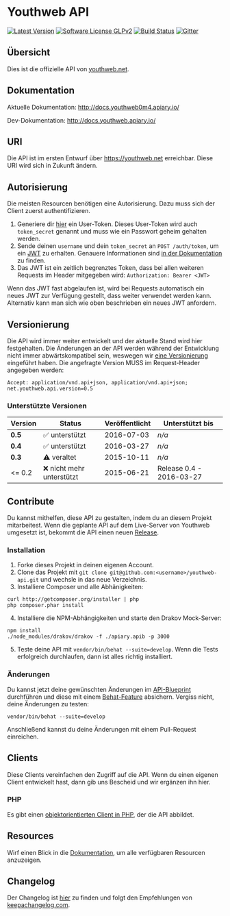 # Youthweb API

[![Latest Version](https://img.shields.io/github/release/youthweb/youthweb-api.svg)](https://github.com/youthweb/youthweb-api/releases)
[![Software License GLPv2](http://img.shields.io/badge/License-GPLv2-brightgreen.svg)](LICENSE)
[![Build Status](https://travis-ci.org/youthweb/youthweb-api.svg?branch=develop)](https://travis-ci.org/youthweb/youthweb-api)
[![Gitter](https://badges.gitter.im/Join%20Chat.svg)](https://gitter.im/youthweb/youthweb-api?utm_source=badge&utm_medium=badge&utm_campaign=pr-badge&utm_content=badge)

## Übersicht

Dies ist die offizielle API von [youthweb.net](https://youthweb.net).

## Dokumentation

Aktuelle Dokumentation: http://docs.youthweb0m4.apiary.io/

Dev-Dokumentation: http://docs.youthweb.apiary.io/

## URI

Die API ist im ersten Entwurf über https://youthweb.net erreichbar. Diese URI wird sich in Zukunft ändern.

## Autorisierung

Die meisten Resourcen benötigen eine Autorisierung. Dazu muss sich der Client zuerst authentifizieren.

1. Generiere dir [hier](https://youthweb.net/settings/token) ein User-Token. Dieses User-Token wird auch `token_secret` genannt und muss wie ein Passwort geheim gehalten werden.
2. Sende deinen `username` und dein `token_secret` an `POST /auth/token`, um ein [JWT](http://jwt.io/) zu erhalten. Genauere Informationen sind [in der Dokumentation](http://docs.youthweb.apiary.io/#reference/auth) zu finden.
3. Das JWT ist ein zeitlich begrenztes Token, dass bei allen weiteren Requests im Header mitgegeben wird: `Authorization: Bearer <JWT>`

Wenn das JWT fast abgelaufen ist, wird bei Requests automatisch ein neues JWT zur Verfügung gestellt, dass weiter verwendet werden kann. Alternativ kann man sich wie oben beschrieben ein neues JWT anfordern.

## Versionierung

Die API wird immer weiter entwickelt und der aktuelle Stand wird hier festgehalten. Die Änderungen an der API werden während der Entwicklung nicht immer abwärtskompatibel sein, weswegen wir [eine Versionierung](http://semver.org/) eingeführt haben. Die angefragte Version MUSS im Request-Header angegeben werden:

`Accept: application/vnd.api+json, application/vnd.api+json; net.youthweb.api.version=0.5`

### Unterstützte Versionen

| Version | Status                         | Veröffentlicht | Unterstützt bis          |
|---------|--------------------------------|----------------|--------------------------|
| **0.5** | :white_check_mark: unterstützt | 2016-07-03     | *n/a*                    |
| **0.4** | :white_check_mark: unterstützt | 2016-03-27     | *n/a*                    |
| **0.3** | :warning: veraltet             | 2015-10-11     | *n/a*                    |
| <= 0.2  | :x: nicht mehr unterstützt     | 2015-06-21     | Release 0.4 - 2016-03-27 |

## Contribute

Du kannst mithelfen, diese API zu gestalten, indem du an diesem Projekt mitarbeitest. Wenn die geplante API auf dem Live-Server von Youthweb umgesetzt ist, bekommt die API einen neuen [Release](https://github.com/youthweb/youthweb-api/releases).

### Installation

1. Forke dieses Projekt in deinen eigenen Account.
2. Clone das Projekt mit ```git clone git@github.com:<username>/youthweb-api.git``` und wechsle in das neue Verzeichnis.
3. Installiere Composer und alle Abhänigkeiten:

  ```
  curl http://getcomposer.org/installer | php
  php composer.phar install
  ```
4. Installiere die NPM-Abhängigkeiten und starte den Drakov Mock-Server:

  ```
  npm install
  ./node_modules/drakov/drakov -f ./apiary.apib -p 3000
  ```
5. Teste deine API mit ```vendor/bin/behat --suite=develop```. Wenn die Tests erfolgreich durchlaufen, dann ist alles richtig installiert.

### Änderungen

Du kannst jetzt deine gewünschten Änderungen im [API-Blueprint](apiary.apib) durchführen und diese mit einem [Behat-Feature](features/apiblueprint) absichern. Vergiss nicht, deine Änderungen zu testen:

```vendor/bin/behat --suite=develop```

Anschließend kannst du deine Änderungen mit einem Pull-Request einreichen.

## Clients

Diese Clients vereinfachen den Zugriff auf die API. Wenn du einen eigenen Client entwickelt hast, dann gib uns Bescheid und wir ergänzen ihn hier.

### PHP

Es gibt einen [objektorientierten Client in PHP](https://github.com/youthweb/php-youthweb-api), der die API abbildet.

## Resources

Wirf einen Blick in die [Dokumentation](#dokumentation), um alle verfügbaren Resourcen anzuzeigen.

## Changelog

Der Changelog ist [hier](CHANGELOG.md) zu finden und folgt den Empfehlungen von [keepachangelog.com](http://keepachangelog.com/).
